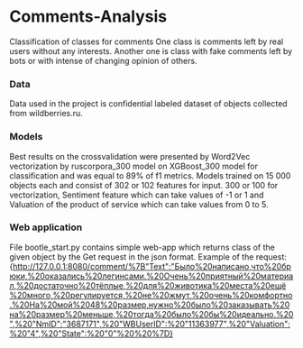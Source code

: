 # Comments-Analysis
Classification of classes for comments
One class is comments left by real users without any interests. Another one is class with fake comments left by bots or with intense of changing opinion of others. 
### Data  
Data used in the project is confidential labeled dataset of objects collected from wildberries.ru. 
### Models 
Best results on the crossvalidation were presented by Word2Vec vectorization by ruscorpora_300 model on XGBoost_300 model for classification and was equal to 89% of f1 metrics. Models trained on 15 000 objects each and consist of 302 or 102 features for input. 300 or 100 for vectorization, Sentiment feature which can take values of -1 or 1 and Valuation of the product of service which can take values from 0 to 5.
### Web application
File bootle_start.py contains simple web-app which returns class of the given object by the Get request in the json format. 
Example of the request: 
{http://127.0.0.1:8080/comment/%7B"Text":"Было%20написано,что%20брюки,%20оказались%20легинсами.%20Очень%20приятный%20материал,%20достаточно%20тёплые,%20для%20животика%20места%20ещё%20много,%20регулируется,%20не%20жмут,%20очень%20комфортно.%20На%20мой%2048%20размер,нужно%20было%20заказывать%20на%20размер%20меньше,%20тогда%20было%20бы%20идеально.%20",%20"NmID":"3687171",%20"WBUserID":%20"11363977",%20"Valuation":%20"4",%20"State":%20"0"%20%20%7D}
